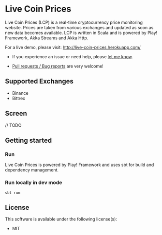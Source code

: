 # Live Coin Prices

Live Coin Prices (LCP) is a real-time cryptocurrency price monitoring website. Prices are taken from various exchanges and updated as soon as new data becomes available. LCP is written in Scala and is powered by Play! Framework, Akka Streams and Akka Http.

For a live demo, please visit: http://live-coin-prices.herokuapp.com/

* If you experience an issue or need help, please <a href="https://github.com/ozencem/live-coin-prices/issues">let me know</a>.

* <a href="https://github.com/ozencem/live-coin-prices/issues">Pull requests / Bug reports</a> are very welcome!

## Supported Exchanges

* Binance
* Bittrex

## Screen

// TODO

## Getting started

### Run

Live Coin Prices is powered by Play! Framework and uses sbt for build and dependency management.

### Run locally in dev mode

````
sbt run
````

## License

This software is available under the following license(s):

* MIT
